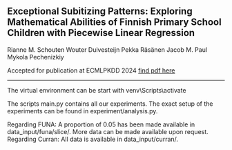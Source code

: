## Exceptional Subitizing Patterns: Exploring Mathematical Abilities of Finnish Primary School Children with Piecewise Linear Regression

Rianne M. Schouten
Wouter Duivesteijn
Pekka Räsänen
Jacob M. Paul
Mykola Pechenizkiy

Accepted for publication at ECMLPKDD 2024 [find pdf here](./Schoutenetal_FUNA_ECMLPKDD24.pdf)

-------------------

The virtual environment can be start with venv\Scripts\activate

The scripts main.py contains all our experiments. The exact setup of the experiments can be found in experiment/analysis.py.

Regarding FUNA: A proportion of 0.05 has been made available in data_input/funa/slice/. More data can be made available upon request. 
Regarding Curran: All data is available in data_input/curran/.